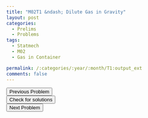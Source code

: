 ```yaml
---
title: "M02T1 &ndash; Dilute Gas in Gravity"
layout: post
categories:
  - Prelims
  - Problems
tags:
  - Statmech
  - M02
  - Gas in Container

permalink: /:categories/:year/:month/T1:output_ext
comments: false
---
```

<object data="2002M1T.pdf" type="application/pdf" width="100%" height="500"></object>

<div class='navbar'>
	<div float='left'><button onclick="window.location='Q3.html'" >Previous Problem</button></div>
	<div float='center'><button onclick="window.location='https://princetonprelim.com/prelim/9/'">Check for solutions</button></div>
	<div float='right'><button onclick="window.location='T2.html'" > Next Problem</button></div>
</div>
